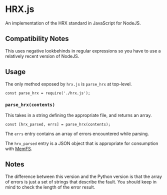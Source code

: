 # HRX.js
An implementation of the HRX standard in JavaScript for NodeJS.

## Compatibility Notes
This uses negative lookbehinds in regular expressions so you have to use a relatively recent version of NodeJS.

## Usage
The only method exposed by `hrx.js` is `parse_hrx` at top-level.

```
const parse_hrx = require('./hrx.js');
```

### `parse_hrx(contents)`
This takes in a string defining the appropriate file, and returns an array.

```
const [hrx_parsed, errs] = parse_hrx(contents);
```

The `errs` entry contains an array of errors encountered while parsing.

The `hrx_parsed` entry is a JSON object that is appropriate for consumption with [MemFS](https://github.com/streamich/memfs).

## Notes
The difference between this version and the Python version is that the array of errors is just a set of strings that describe the fault. You should keep in mind to check the length of the error result.
